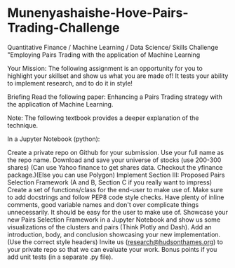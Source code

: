 # Munenyashaishe-Hove-Pairs-Trading-Challenge
Quantitative Finance / Machine Learning  / Data Science/ Skills Challenge "Employing Pairs Trading with the application of Machine Learning

Your Mission:
The following assignment is an opportunity for you to highlight your skillset and show us what you are made of! It tests your ability to implement research, and to do it in style!

Briefing
Read the following paper: Enhancing a Pairs Trading strategy with the application of Machine Learning.

Note: The following textbook provides a deeper explanation of the technique.

In a Jupyter Notebook (python):

Create a private repo on Github for your submission. Use your full name as the repo name.
Download and save your universe of stocks (use 200-300 shares) (Can use Yahoo finance to get shares data. Checkout the yfinance package.)(Else you can use Polygon)
Implement Section III: Proposed Pairs Selection Framework (A and B, Section C if you really want to impress)
Create a set of functions/class for the end-user to make use of.
Make sure to add docstrings and follow PEP8 code style checks. Have plenty of inline comments, good variable names and don't over complicate things unnecessarily. It should be easy for the user to make use of.
Showcase your new Pairs Selection Framework in a Jupyter Notebook and show us some visualizations of the clusters and pairs (Think Plotly and Dash).
Add an introduction, body, and conclusion showcasing your new implementation. (Use the correct style headers)
Invite us (research@hudsonthames.org) to your private repo so that we can evaluate your work.
Bonus points if you add unit tests (in a separate .py file).
